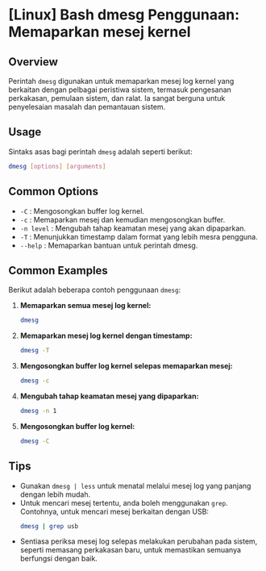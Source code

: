 # [Linux] Bash dmesg Penggunaan: Memaparkan mesej kernel

## Overview
Perintah `dmesg` digunakan untuk memaparkan mesej log kernel yang berkaitan dengan pelbagai peristiwa sistem, termasuk pengesanan perkakasan, pemulaan sistem, dan ralat. Ia sangat berguna untuk penyelesaian masalah dan pemantauan sistem.

## Usage
Sintaks asas bagi perintah `dmesg` adalah seperti berikut:

```bash
dmesg [options] [arguments]
```

## Common Options
- `-C` : Mengosongkan buffer log kernel.
- `-c` : Memaparkan mesej dan kemudian mengosongkan buffer.
- `-n level` : Mengubah tahap keamatan mesej yang akan dipaparkan.
- `-T` : Menunjukkan timestamp dalam format yang lebih mesra pengguna.
- `--help` : Memaparkan bantuan untuk perintah dmesg.

## Common Examples
Berikut adalah beberapa contoh penggunaan `dmesg`:

1. **Memaparkan semua mesej log kernel:**
   ```bash
   dmesg
   ```

2. **Memaparkan mesej log kernel dengan timestamp:**
   ```bash
   dmesg -T
   ```

3. **Mengosongkan buffer log kernel selepas memaparkan mesej:**
   ```bash
   dmesg -c
   ```

4. **Mengubah tahap keamatan mesej yang dipaparkan:**
   ```bash
   dmesg -n 1
   ```

5. **Mengosongkan buffer log kernel:**
   ```bash
   dmesg -C
   ```

## Tips
- Gunakan `dmesg | less` untuk menatal melalui mesej log yang panjang dengan lebih mudah.
- Untuk mencari mesej tertentu, anda boleh menggunakan `grep`. Contohnya, untuk mencari mesej berkaitan dengan USB:
  ```bash
  dmesg | grep usb
  ```
- Sentiasa periksa mesej log selepas melakukan perubahan pada sistem, seperti memasang perkakasan baru, untuk memastikan semuanya berfungsi dengan baik.